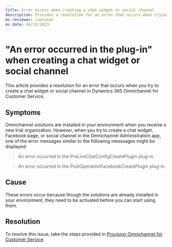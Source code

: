 ```yaml
---
title: Error occurs when creating a chat widget or social channel
description: Provides a resolution for an error that occurs when trying to create a chat widget or social channel in Dynamics 365 Omnichannel for Customer Service.
ms.reviewer: laalexan
ms.date: 04/11/2023
---
```

# "An error occurred in the plug-in" when creating a chat widget or social channel

This article provides a resolution for an error that occurs when you try to create a chat widget or social channel in Dynamics 365 Omnichannel for Customer Service.

## Symptoms

Omnichannel solutions are installed in your environment when you receive a new trial organization. However, when you try to create a chat widget, Facebook page, or social channel in the Omnichannel Administration app, one of the error messages similar to the following messsages might be displayed:

> An error occurred in the PreLiveChatConfigCreatePlugin plug-in.

> An error occurred in the PostOperationFacebookCreatePlugin plug-in.

## Cause

These errors occur because though the solutions are already installed in your environment, they need to be activated before you can start using them.

## Resolution

To resolve this issue, take the steps provided in [Provision Omnichannel for Customer Service](/dynamics365/customer-service/omnichannel-provision-license).
